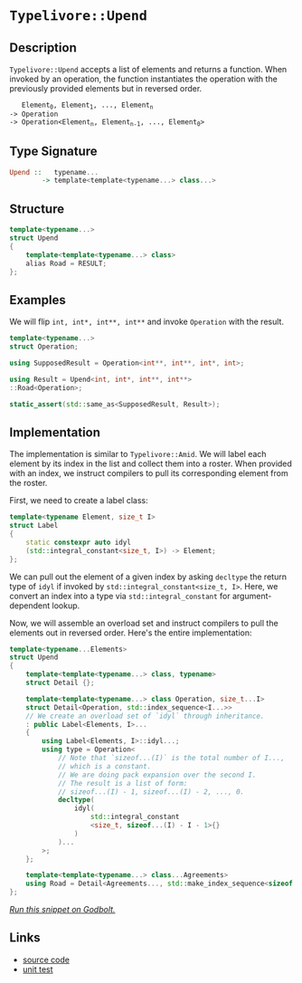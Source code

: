 <!-- Copyright 2024 Feng Mofan
SPDX-License-Identifier: Apache-2.0 -->

# `Typelivore::Upend`

## Description

`Typelivore::Upend` accepts a list of elements and returns a function.
When invoked by an operation, the function instantiates the operation with the previously provided elements but in reversed order.

<pre><code>   Element<sub>0</sub>, Element<sub>1</sub>, ..., Element<sub>n</sub>
-> Operation
-> Operation&lt;Element<sub>n</sub>, Element<sub>n-1</sub>, ..., Element<sub>0</sub>&gt;</code></pre>

## Type Signature

```Haskell
Upend ::   typename...
        -> template<template<typename...> class...>
```

## Structure

```C++
template<typename...>
struct Upend
{
    template<template<typename...> class>
    alias Road = RESULT;
};
```

## Examples

We will flip `int, int*, int**, int**` and invoke `Operation` with the result.

```C++
template<typename...>
struct Operation;

using SupposedResult = Operation<int**, int**, int*, int>;

using Result = Upend<int, int*, int**, int**>
::Road<Operation>;

static_assert(std::same_as<SupposedResult, Result>);
```

## Implementation

The implementation is similar to `Typelivore::Amid`.
We will label each element by its index in the list and collect them into a roster.
When provided with an index, we instruct compilers to pull its corresponding element from the roster.

First, we need to create a label class:

```C++
template<typename Element, size_t I>
struct Label
{ 
    static constexpr auto idyl
    (std::integral_constant<size_t, I>) -> Element;
};
```

We can pull out the element of a given index by asking `decltype` the return type of `idyl` if invoked by `std::integral_constant<size_t, I>`.
Here, we convert an index into a type via `std::integral_constant` for argument-dependent lookup.

Now, we will assemble an overload set and instruct compilers to pull the elements out in reversed order. Here's the entire implementation:

```C++
template<typename...Elements>
struct Upend
{
    template<template<typename...> class, typename>
    struct Detail {};

    template<template<typename...> class Operation, size_t...I>
    struct Detail<Operation, std::index_sequence<I...>>
    // We create an overload set of `idyl` through inheritance.
    : public Label<Elements, I>...
    {
        using Label<Elements, I>::idyl...;
        using type = Operation<
            // Note that `sizeof...(I)` is the total number of I...,
            // which is a constant.
            // We are doing pack expansion over the second I.
            // The result is a list of form:
            // sizeof...(I) - 1, sizeof...(I) - 2, ..., 0. 
            decltype(
                idyl(
                    std::integral_constant
                    <size_t, sizeof...(I) - I - 1>{}
                )
            )...
        >;
    };

    template<template<typename...> class...Agreements>
    using Road = Detail<Agreements..., std::make_index_sequence<sizeof...(Elements)>>::type;
};
```

[*Run this snippet on Godbolt.*](https://godbolt.org/#z:OYLghAFBqd5QCxAYwPYBMCmBRdBLAF1QCcAaPECAMzwBtMA7AQwFtMQByARg9KtQYEAysib0QXACx8BBAKoBnTAAUAHpwAMvAFYTStJg1DIApACYAQuYukl9ZATwDKjdAGFUtAK4sGIAKwAzKSuADJ4DJgAcj4ARpjEAQBspAAOqAqETgwe3r4BwemZjgLhkTEs8Yn%2BKXaYDtlCBEzEBLk%2BfkG2mPYlDE0tBGXRcQnJts2t7fldCpNDESOVYzUAlLaoXsTI7BzmgRHI3lgA1CaBbl6OtIQAnufYJhoAgvuHx5hnF8hz6FhUDyerxeBEwLFSBlB5zcBFuqUYrE%2B2HobEEpBOmQAXpgAPoEE4ASUBLzmxC8DhOoSY8VoQJMAHYLGcXidWRjmo5kCc0Aw5phVKliCcmFdUCc8OhbrSWWyIL8QCAIqDgMQxDieXNDARoVjcQR0UTAthVicALQPE7IsGMbWBKwvBkAEXO9uBz1B4MhmGhsPhzDYADog1bUQQFMTnqTyfi5H70HTGUC2ScPRCmFCLqmvT64QjA0GLUcmAoFOjfXnvUak2yoxTHZhmnQzon6c67XSZays%2BnKzCwWmMzDc/7MEGA4WDCWTgB5eGqvro3V4seGx6d9lkusNph0aGzhLp7KLgjoBURLCqHFKACOXkYO2hBLHgKr64A9G%2BTgB1T7IYiYHthQYE5UAANwSWhUCYdAMQbECqDOJINAlKUTCQlMEGITZgAQcUGAQBJCEMHZx3XEATlSLxYhuLkqRpaEQxtUtCQeZ91wZV1k2TLxMiMSlqR6BiUSYg0HjPSVaGfdt1243jgBTXMvkdGc50PARoWrLiuI/E4olQUEMPTRCNF1VAqDHCACVWNCNHFBQMM%2BIhmloE4GFGIUzMJMdSE0rS2R0gB3BA8GQXC8HsphuQETVBFI54/O0z8f2Ff8TnQVAInk1ImGQABrE5%2BWy3lshA8ChQIAjYJ5GCn18hKdIAFUq/8FC8Wh8XC4UThuOZ4JOfhiBYEA6r8nTTPMoNLJNU0Ti4Rc8GxMyLKss0TjMdFvJODQA2ZeKErZLAjnLCARv28UJJOmSzq4%2BVFUETAVTVDVmkEU7rtZHUFr1ebFomgMptWglVq4QEW2dK6zusiGuNWNi9q0l9OLZJ0XQ7eGU37bNM0xnscz9REpOwblJwUMdnhVTBrUEcNX3RnjMpOAAlKCYPOZT60bWkLnJ/8qbDTbbpYJhctxc9%2BSvTBb3vXtxosxjqesqsjQVctUYdVs1bdN8ACpdb1/W3yBHXdYa7AhAavXDZeY39YNtG3gYI4vFOaEeR2VIwwjIFu0HcsR0JoFa3xfd52yTWgXpvihC8VIikwdBGcwVr2qUlSDz6aElV19Es%2B1nPBDzvDbUeaS3Uj%2BTE%2BT/E2ZOWNXEztEi8L3P84IXWIwVZnoL3VSM6V11A45EKcWLJRWjlE8FQURER5ptxo9jjJ48rtr9SZpPV4eRXXQ4dZaE4fxeD8DgtFIVBODcaxrAxTZtk%2BfYeFIAhNF39ZcoCSQAw0SQuHpQINH8BoMwSQkhmAABxgP0JwSQvAhpcA0BoUgx9T7nw4LwBQIBEHPxPrvUgcBYAwEQCATYBBKL6goBANA4I6AJCiIiTgqgwFJFNEkSQJxgDIC5FIAMZheDx0ICQCUeh%2BCCBEGIdgUgZCCEUCodQODSC6DmgFVUqROA8D3gfI%2BL8z6cGnFcMhfVGHMNYewzhs1P5mBOBADw1D6BCgfqsXg2CtDrAgEgKhqQaFkAoR4rxIBgBSHWjQdqCQMEQFiNo2IEQWi3DUbwKJzBiC3GnLEbQ9RsGPyoaGacDBaCxPkVgWIXhgBuDELQDB3BeBYCFkYcQBS8D/gaOBCpp9%2BT1CuLsR%2BSoejaJuLEVUSSPBYG0QQYgeAhqVNIGVWIS96w1OADcIwL91hUAMMABQAA1PAmAAr7mPo/ERwhRDiEkYcmRahtGKP0IYYwV9LD6DwLEDBkB1ioA9tkCpppfhs1MJYawZgUFlTGVgZ5EB1h1AaM4CArhph%2BDmmERYFQqh6CKFkAQsKUUZDRQwYYSKxhzQhX0AYUxPAdD0ISxo8xcXuXJfMDFBKqWIppVwcFt8dgSA0RwQ%2BSDtGoJOEYlhbCOFcIsVY3AAj7FmECCypxyz1gEWgmMMFpB36SECAGAAnIEekkhv5mEkEhABSQNVQI4DA0gQ1pUBiSFwJIYCNVgNtf4H%2B/gtUpGQbwVB6DMFP2WXgwhbjiH6KuOQSgvi7F0LYJwFoLBQL0lNJFIsfEuAaoDFwL%2BfD8BEGBcI2QYiTnSDOUoC58jdDrWUUwVRlTOXco9TojgejSFXD6jGuNCbiY3Nmqm9NtlrGoFsQkM4UqzCON9Tg1x7j%2B2eLsaGyhU6/GtvjUmgJGr4F8DoKCYgYSInyISTEuJpA91JJSWkhwB6sk2hyXk7RhTimlNoOUg91Sbl1NPvgRpjhmnaLacgDpB7un73kX0gZtwhm7FPqM8ZB7pmzLBC%2BzKfrVlMHWVsnZeyD2HPzRIwtshzlyNPmW65SzflWHuX00Frz3nRU4F8k8Py7kWABZ6oFEok7wHBT0dJ2QXAMHcKS/I8LePUuWIkOaqK%2Bj0rSFivownkUEs45C/odL%2BNwu6L0SlgxZP4omIMSTmpWhadE6yrY7KWWmtrbyzgKVY3xsTQYZN3av5iqzSQId0rR3ONfqQBVWBEjKsA%2Bay1qbv70ldfSP%2Bkh9WsLmnWr1tgfWedcQGpAJCyGzvDbQ%2BhHAY0mJYAoUCXJQIpoDF6OYmaJVCLmph452GpHyGLfhnQIBggVqreo8zWj5GoMbQYzyOW2F5YKycIrqbSv4j7QOyVgRAgeb9YGjL3iw3zrsSAArsccQjZxGNkeg1WHrpCVuygO7T5HvyY/U7J70nnv7dk3J%2BS32YCKSUspFTH7PtqeBqpDSuNfvkT%2Bv9kyAO9MeSBsDIyxkTMfjBpQcz4NLPHXwNZmztm7L9BhvNNWJA4ekQ1y5zWiO3L%2BWRx5FGz5Ud5JwN88oSP/MBQkYFbGXlqa41CmFKm9AIvKMyqTxRsiSfE9kQz5KFNEuU3kVTFKBDEoWFzkTtLdPs4ZZpplcuzMKDZRImtnWUFWf6ycQbhXitjecxKtzMqx0uPlQBXzlBOWBZAGYVN03/CAJ/gg6b9I7U8q65wb1WC5UqpAJIfwmr/BgOARqyQGq/7aq4MEQDgRteet9xbrzgHeHe512g1Pqx1hlUyM4SQQA%3D%3D)

## Links

- [source code](../../../../conceptrodon/descend/descend/typelivore/upend.hpp)
- [unit test](../../../../tests/unit/typelivore/upend.test.hpp)
